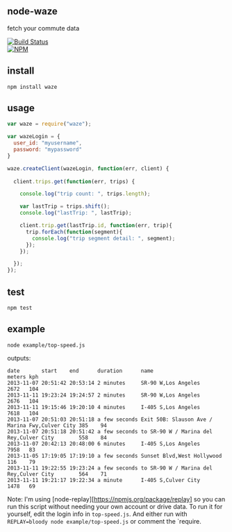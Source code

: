 ## node-waze

fetch your commute data

[![Build Status](https://travis-ci.org/tphummel/node-waze.png)](https://travis-ci.org/tphummel/node-waze)  
[![NPM](https://nodei.co/npm/waze.png?downloads=true)](https://nodei.co/npm/waze)

## install

    npm install waze

## usage

```javascript
var waze = require("waze");

var wazeLogin = {
  user_id: "myusername",
  password: "mypassword"
}

waze.createClient(wazeLogin, function(err, client) {
  
  client.trips.get(function(err, trips) {

    console.log("trip count: ", trips.length);

    var lastTrip = trips.shift();
    console.log("lastTrip: ", lastTrip);

    client.trip.get(lastTrip.id, function(err, trip){
      trip.forEach(function(segment){
        console.log("trip segment detail: ", segment);
      });  
    });

  });
});
```

## test

    npm test

## example

    node example/top-speed.js

outputs:

    date       start    end      duration      name                                           meters kph 
    2013-11-07 20:51:42 20:53:14 2 minutes     SR-90 W,Los Angeles                            2672   104 
    2013-11-11 19:23:24 19:24:57 2 minutes     SR-90 W,Los Angeles                            2676   104 
    2013-11-11 19:15:46 19:20:10 4 minutes     I-405 S,Los Angeles                            7618   104 
    2013-11-07 20:51:03 20:51:18 a few seconds Exit 50B: Slauson Ave / Marina Fwy,Culver City 385    94  
    2013-11-07 20:51:18 20:51:42 a few seconds to SR-90 W / Marina del Rey,Culver City        558    84  
    2013-11-07 20:42:13 20:48:00 6 minutes     I-405 S,Los Angeles                            7958   83  
    2013-11-05 17:19:05 17:19:10 a few seconds Sunset Blvd,West Hollywood                     116    79  
    2013-11-11 19:22:55 19:23:24 a few seconds to SR-90 W / Marina del Rey,Culver City        564    71  
    2013-11-11 19:21:17 19:22:34 a minute      I-405 S,Culver City                            1478   69 

Note: I'm using [node-replay][https://npmjs.org/package/replay] so you can run this script without needing your own account or drive data. To run it for yourself, edit the login info in `top-speed.js`. And either run with `REPLAY=bloody node example/top-speed.js` or comment the `require. 
